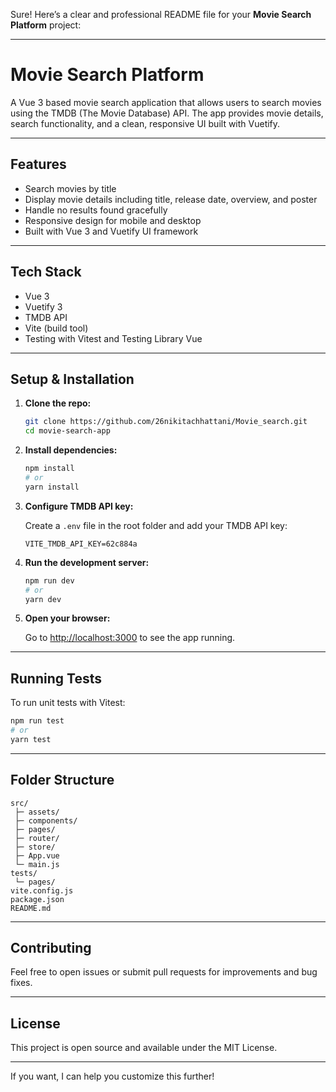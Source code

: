 Sure! Here’s a clear and professional README file for your **Movie Search Platform** project:

---

# Movie Search Platform

A Vue 3 based movie search application that allows users to search movies using the TMDB (The Movie Database) API. The app provides movie details, search functionality, and a clean, responsive UI built with Vuetify.

---

## Features

* Search movies by title
* Display movie details including title, release date, overview, and poster
* Handle no results found gracefully
* Responsive design for mobile and desktop
* Built with Vue 3 and Vuetify UI framework

---

## Tech Stack

* Vue 3
* Vuetify 3
* TMDB API
* Vite (build tool)
* Testing with Vitest and Testing Library Vue

---

## Setup & Installation

1. **Clone the repo:**

   ```bash
   git clone https://github.com/26nikitachhattani/Movie_search.git
   cd movie-search-app
   ```

2. **Install dependencies:**

   ```bash
   npm install
   # or
   yarn install
   ```

3. **Configure TMDB API key:**

   Create a `.env` file in the root folder and add your TMDB API key:

   ```env
   VITE_TMDB_API_KEY=62c884a
   ```

4. **Run the development server:**

   ```bash
   npm run dev
   # or
   yarn dev
   ```

5. **Open your browser:**

   Go to [http://localhost:3000](http://localhost:3000) to see the app running.

---

## Running Tests

To run unit tests with Vitest:

```bash
npm run test
# or
yarn test
```

---

## Folder Structure

```
src/
 ├─ assets/
 ├─ components/
 ├─ pages/
 ├─ router/
 ├─ store/
 ├─ App.vue
 └─ main.js
tests/
 └─ pages/
vite.config.js
package.json
README.md
```

---

## Contributing

Feel free to open issues or submit pull requests for improvements and bug fixes.

---

## License

This project is open source and available under the MIT License.

---

If you want, I can help you customize this further!
